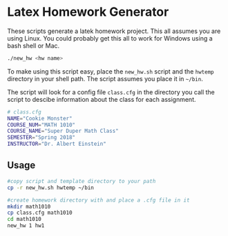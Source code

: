 # Latex Homework Generator

These scripts generate a latek homework project. This all assumes you are using Linux. You could probably get this all to work for Windows using a bash shell or Mac.

```bash
./new_hw <hw name>
```

To make using this script easy, place the `new_hw.sh` script and the `hwtemp` directory in your shell path. The script assumes you place it in `~/bin`.

The script will look for a config file `class.cfg` in the directory you call the script to descibe information about the class for each assignment.

```bash
# class.cfg
NAME="Cookie Monster"
COURSE_NUM="MATH 1010"
COURSE_NAME="Super Duper Math Class"
SEMESTER="Spring 2018"
INSTRUCTOR="Dr. Albert Einstein"
```

## Usage

```bash
#copy script and template directory to your path
cp -r new_hw.sh hwtemp ~/bin

#create homework directory with and place a .cfg file in it
mkdir math1010
cp class.cfg math1010
cd math1010
new_hw 1 hw1
```
